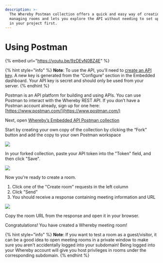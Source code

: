 ```yaml
---
description: >-
  The Whereby Postman collection offers a quick and easy way of creating and
  managing rooms and lets you explore the API without needing to set up anything
  in your project first.
---
```


# Using Postman

{% embed url="https://youtu.be/9zDEvN0BZ4E" %}

{% hint style="info" %}
**Note**: To use the API, you’ll need to [create an API key](creating-an-api-key.md). A new key is generated from the “Configure” section in the Embedded dashboard. Your API key is secret and should only be used from your server.
{% endhint %}

Postman is an API platform for building and using APIs. You can use Postman to interact with the Whereby REST API. If you don’t have a Postman account already, sign up for one here: [https://www.postman.com/](https://www.postman.com/)

Next, open [Whereby’s Embedded API Postman collection](https://www.postman.com/wherebyhq/workspace/whereby-s-public-workspace/collection/15283449-36906103-00b9-43fa-88e4-f2ed52fdedd3?ctx=documentation)

Start by creating your own copy of the collection by clicking the “Fork” button and add the copy to your own Postman workspace

![](<../.gitbook/assets/postman 1.png>)

In your forked collection, paste your API token into the "Token" field, and then click "Save".

![](<../.gitbook/assets/postman 2.png>)

Now you're ready to create a room.&#x20;

1. Click one of the "Create room" requests in the left column
2. Click "Send"
3. You should receive a response containing meeting information and URL

![](<../.gitbook/assets/postman 3.png>)

Copy the room URL from the response and open it in your browser.

Congratulations! You have created a Whereby meeting room!

{% hint style="info" %}
**Note**: If you want to test a room as a guest/visitor, it can be a good idea to open meeting rooms in a private window to make sure you aren't accidentally logged into your subdomain! Being logged into your Whereby account will give you host privileges in rooms under the corresponding subdomain.
{% endhint %}
